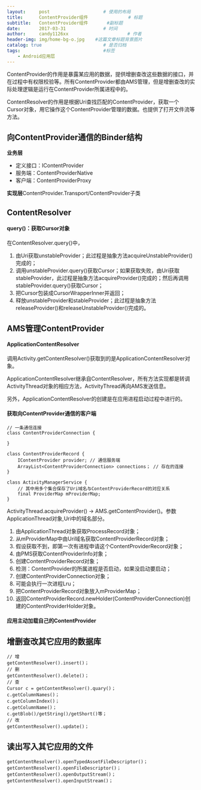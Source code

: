 ```yaml
---
layout:     post                    # 使用的布局
title:      ContentProvider组件               # 标题 
subtitle:   ContentProvider组件       #副标题
date:       2017-03-31              # 时间
author:     candy1126xx                      # 作者
header-img: img/home-bg-o.jpg    #这篇文章标题背景图片
catalog: true                       # 是否归档
tags:                               #标签
    - Android应用层
---
```


ContentProvider的作用是暴露某应用的数据，提供增删查改这些数据的接口，并在过程中有权限校验等。所有ContentProvider都由AMS管理，但是增删查改的实际处理逻辑是运行在ContentProvider所属进程中的。

ContentResolver的作用是根据Uri查找匹配的ContentProvider，获取一个Cursor对象，用它操作这个ContentProvider管理的数据。也提供了打开文件流等方法。

## 向ContentProvider通信的Binder结构
**业务层**

* 定义接口：IContentProvider
* 服务端：ContentProviderNative
* 客户端：ContentProviderProxy

**实现层**ContentProvider.Transport/ContentProvider子类

## ContentResolver
#### query()：获取Cursor对象
在ContentResolver.query()中，

1. 由Uri获取unstableProvider；此过程是抽象方法acquireUnstableProvider()完成的；
2. 调用unstableProvider.query()获取Cursor；如果获取失败，由Uri获取stableProvider，此过程是抽象方法acquireProvider()完成的；然后再调用stableProvider.query()获取Cursor；
3. 把Cursor包装成CursorWrapperInner并返回；
4. 释放unstableProvider和stableProvider；此过程是抽象方法releaseProvider()和releaseUnstableProvider()完成的。

## AMS管理ContentProvider
#### ApplicationContentResolver
调用Activity.getContentResolver()获取到的是ApplicationContentResolver对象。

ApplicationContentResolver继承自ContentResolver，所有方法实现都是转调ActivityThread对象的相应方法，ActivityThread再向AMS发送信息。

另外，ApplicationContentResolver的创建是在应用进程启动过程中进行的。

#### 获取向ContentProvider通信的客户端

```
// 一条通信连接
class ContentProviderConnection {

}

class ContentProviderRecord {
	IContentProvider provider; // 通信服务端
	ArrayList<ContentProviderConnection> connections； // 存在的连接
}

class ActivityManagerService {
    // 其中用多个集合保存了Uri域名与ContentProviderRecord的对应关系
	final ProviderMap mProviderMap;
}
```

ActivityThread.acquireProvider() -> AMS.getContentProvider()。参数ApplicationThread对象,Uri中的域名部分。

1. 由ApplicationThread对象获取ProcessRecord对象；
2. 从mProviderMap中由Uri域名获取ContentProviderRecord对象；
3. 假设获取不到，即第一次有进程申请这个ContentProviderRecord对象；
4. 由PMS获取ContentProviderInfo对象；
5. 创建ContentProviderRecord对象；
6. 检测：ContentProvider的所属进程是否启动，如果没启动要启动；
7. 创建ContentProviderConnection对象；
8. 可能会执行一次进程Lru；
9. 把ContentProviderRecord对象放入mProviderMap；
10. 返回ContentProviderRecord.newHolder(ContentProviderConnection)创建的ContentProviderHolder对象。

#### 应用主动加载自己的ContentProvider

## 增删查改其它应用的数据库
```
// 增
getContentResolver().insert()；
// 删
getContentResolver().delete()；
// 查
Cursor c = getContentResolver().quary()；
c.getColumnNames()；
c.getColumnIndex()；
c.getColumnName()；
c.getBlob()/getString()/getShort()等；
// 改
getContentResolver().update()；
```

## 读出写入其它应用的文件
```
getContentResolver().openTypedAssetFileDescriptor()；
getContentResolver().openFileDescriptor()；
getContentResolver().openOutputStream()；
getContentResolver().openInputStream()；
```